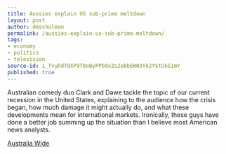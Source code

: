 ```yaml
---
title: Aussies explain US sub-prime meltdown
layout: post
author: dmschulman
permalink: /aussies-explain-us-sub-prime-meltdown/
tags:
- economy
- politics
- television
source-id: 1_TvyDdTQXP9T0oByPPb9xZs2ebbEWW3Yk2YStUkG1mY
published: true
---
```

Australian comedy duo Clark and Dawe tackle the topic of our current recession in the United States, explaining to the audience how the crisis began, how much damage it might actually do, and what these developments mean for international markets. Ironically, these guys have done a better job summing up the situation than I believe most American news analysts.

[Australia Wide](http://www.abc.net.au/australiawide/stories/2008/200803/s2190009.htm)

